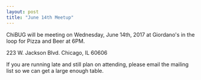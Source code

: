 ```yaml
---
layout: post
title: "June 14th Meetup"
---
```


ChiBUG will be meeting on Wednesday, June 14th, 2017 at Giordano's in the loop
for Pizza and Beer at 6PM.

223 W. Jackson Blvd. Chicago, IL 60606

If you are running late and still plan on attending, please email the mailing
list so we can get a large enough table.
